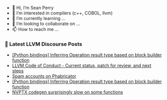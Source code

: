- 👋 Hi, I’m Sean Perry
- 👀 I’m interested in compilers (c++, COBOL, llvm)
- 🌱 I’m currently learning ...
- 💞️ I’m looking to collaborate on ...
- 📫 How to reach me ...

<!---
s66perry/s66perry is a ✨ special ✨ repository because its `README.md` (this file) appears on your GitHub profile.
You can click the Preview link to take a look at your changes.
--->
### 📕 Latest LLVM Discourse Posts

<!-- DISCOURSE-LLVM:START -->
- [[Python bindings] Inferring Operation result type based on block builder function](https://discourse.llvm.org/t/python-bindings-inferring-operation-result-type-based-on-block-builder-function/61363#post_4)
- [LLVM Code of Conduct - Current status, patch for review, and next steps](https://discourse.llvm.org/t/llvm-code-of-conduct-current-status-patch-for-review-and-next-steps/61392#post_1)
- [Spam accounts on Phabricator](https://discourse.llvm.org/t/spam-accounts-on-phabricator/60631#post_16)
- [[Python bindings] Inferring Operation result type based on block builder function](https://discourse.llvm.org/t/python-bindings-inferring-operation-result-type-based-on-block-builder-function/61363#post_3)
- [NVPTX codegen surprisingly slow on some functions](https://discourse.llvm.org/t/nvptx-codegen-surprisingly-slow-on-some-functions/61307#post_10)
<!-- DISCOURSE-LLVM:END -->

